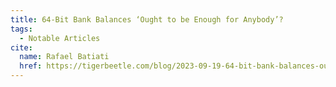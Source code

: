 ```yaml
---
title: 64-Bit Bank Balances ‘Ought to be Enough for Anybody’?
tags:
  - Notable Articles
cite:
  name: Rafael Batiati
  href: https://tigerbeetle.com/blog/2023-09-19-64-bit-bank-balances-ought-to-be-enough-for-anybody/
---
```

